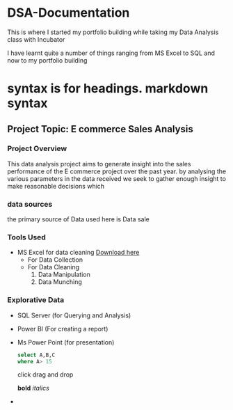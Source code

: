 # DSA-Documentation

This is where I started my portfolio building while taking my Data Analysis class with Incubator

I have learnt quite a number of things ranging from MS Excel to SQL and now to my portfolio building

# syntax is for headings. markdown syntax

## Project Topic: E commerce Sales Analysis

### Project Overview
This data analysis project aims to generate insight into the sales performance of the E commerce project over the past year. by analysing the various parameters in the data received we seek to gather enough insight to make reasonable decisions which

### data sources
the primary source of Data used here is Data sale

### Tools Used
- MS Excel for data cleaning [Download here](https://www.microsoft.com)
    - For Data Collection
    - For Data Cleaning
      1. Data Manipulation
      2. Data Munching

### Explorative Data 
- SQL Server (for Querying and Analysis)
- Power BI (For creating a report)
- Ms Power Point (for presentation)

  ```  SQL
  select A,B,C
  where A> 15
  ```
  click drag and drop

  **bold**
  *italics*
*
